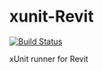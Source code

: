 # xunit-Revit

[![Build Status](https://teocomi.visualstudio.com/Speckle/_apis/build/status/Speckle-Next.xunit-Revit?branchName=master)](https://teocomi.visualstudio.com/Speckle/_build/latest?definitionId=2)

xUnit runner for Revit
